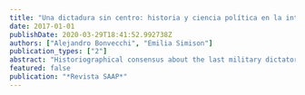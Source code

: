 ```yaml
---
title: "Una dictadura sin centro: historia y ciencia política en la interpretación del Proceso de Reorganización Nacional"
date: 2017-01-01
publishDate: 2020-03-29T18:41:52.992738Z
authors: ["Alejandro Bonvecchi", "Emilia Simison"]
publication_types: ["2"]
abstract: "Historiographical consensus about the last military dictatorship, built on interviews, press information, y some classified documentation, contends the regime was marked by the fragmentation of political power and the problems it generated. The recent declassification of the complete archives of the Legislative Advisory Commission (CAL) has expanded sources and facilitated access to data on the everyday operation of an organization crucial for decision-making processes. This research note takes stock of the emerging evidence and discusses its implications for the interpretation of the Proceso. Data shows that fragmentation was the norm, and extended beyond the main decision-making arenas and the most notorious policies, that the dictatorship could never constitute a political center, and that therefore numerous policy initiatives were amended or rejected by competing factions and shaped by the influence of various private economic interests"
featured: false
publication: "*Revista SAAP*"
---
```


